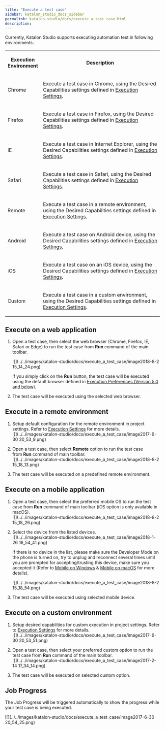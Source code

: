 ```yaml
---
title: "Execute a test case" 
sidebar: katalon_studio_docs_sidebar
permalink: katalon-studio/docs/execute_a_test_case.html 
description: 
---
```

Currently, Katalon Studio supports executing automation test in following environments:

<table class="wrapped relative-table confluenceTable" style="width: 100.0%;"><colgroup><col style="width: 14.1542%;"><col style="width: 85.8458%;"></colgroup><tbody><tr class="xtr-0"><th class="xtd-0-0 confluenceTh"><p><strong>Execution Environment</strong></p></th><th class="xtd-0-1 confluenceTh"><p><strong>Description</strong></p></th></tr><tr class="xtr-1"><td class="xtd-1-0 confluenceTd"><p>Chrome</p></td><td class="xtd-1-1 confluenceTd"><p>Execute a test case in Chrome, using the Desired Capabilities settings defined in <a href="/display/KD/Execution+Settings">Execution Settings</a>.</p></td></tr><tr class="xtr-2"><td class="xtd-2-0 confluenceTd"><p>Firefox</p></td><td class="xtd-2-1 confluenceTd"><p>Execute a test case in Firefox, <span>using the Desired Capabilities settings defined in <a href="/display/KD/Execution+Settings">Execution Settings</a>.</span></p></td></tr><tr class="xtr-3"><td class="xtd-3-0 confluenceTd"><p>IE</p></td><td class="xtd-3-1 confluenceTd"><p>Execute a test case in Internet Explorer, <span>using the Desired Capabilities settings defined in <a href="/display/KD/Execution+Settings">Execution Settings</a>.</span></p></td></tr><tr class="xtr-4"><td class="xtd-4-0 confluenceTd"><p>Safari</p></td><td class="xtd-4-1 confluenceTd"><p>Execute a test case in Safari, <span>using the Desired Capabilities settings defined in <a href="/display/KD/Execution+Settings">Execution Settings</a>.</span></p></td></tr><tr class="xtr-5"><td class="xtd-5-0 confluenceTd"><p>Remote</p></td><td class="xtd-5-1 confluenceTd"><p>Execute a test case in a remote environment, <span>using the Desired Capabilities settings defined in <a href="/display/KD/Execution+Settings">Execution Settings</a>.</span></p></td></tr><tr class="xtr-6"><td class="xtd-6-0 confluenceTd"><p>Android</p></td><td class="xtd-6-1 confluenceTd"><p>Execute a test case on Android device, <span>using the Desired Capabilities settings defined in <a href="/display/KD/Execution+Settings">Execution Settings</a>.</span></p></td></tr><tr class="xtr-7"><td class="xtd-7-0 confluenceTd"><p>iOS</p></td><td class="xtd-7-1 confluenceTd"><p>Execute a test case on an iOS device, <span>using the Desired Capabilities settings defined in <a href="/display/KD/Execution+Settings">Execution Settings</a>.</span></p></td></tr><tr class="xtr-8"><td class="xtd-8-0 confluenceTd"><p>Custom</p></td><td class="xtd-8-1 confluenceTd"><p>Execute a test case in a custom environment, <span>using the Desired Capabilities settings defined in <a href="/display/KD/Execution+Settings">Execution Settings</a>.</span></p></td></tr></tbody></table>

Execute on a web application
----------------------------

1.  Open a test case, then select the web browser (Chrome, Firefox, IE, Safari or Edge) to run the test case from **Run** command of the main toolbar.
    
    ![](../../images/katalon-studio/docs/execute_a_test_case/image2018-8-2 15_14_24.png)
    
    If you simply click on the **Run** button, the test case will be executed using the default browser defined in [Execution Preferences (Version 5.0 and below)](/pages/viewpage.action?pageId=3179873).
    
2.  The test case will be executed using the selected web browser.
    

Execute in a remote environment
-------------------------------

1.  Setup default configuration for the remote environment in project settings. Refer to [Execution Settings](/display/KD/Execution+Settings) for more details.  
    ![](../../images/katalon-studio/docs/execute_a_test_case/image2017-6-30 20_53_9.png)  
      
    
2.  Open a test case, then select **Remote** option to run the test case from **Run** command of main toolbar.  
    ![](../../images/katalon-studio/docs/execute_a_test_case/image2018-8-2 15_18_13.png)
    
3.  The test case will be executed on a predefined remote environment.

Execute on a mobile application
-------------------------------

1.  Open a test case, then select the preferred mobile OS to run the test case from **Run** command of main toolbar (iOS option is only available in macOS).  
    ![](../../images/katalon-studio/docs/execute_a_test_case/image2018-8-2 15_18_26.png)  
      
    
2.  Select the device from the listed devices.  
    ![](../../images/katalon-studio/docs/execute_a_test_case/image2018-1-26 18_54_41.png)
    
    If there is no device in the list, please make sure the Developer Mode on the phone is turned on, try to unplug and reconnect several times until you are prompted for accepting/trusting this device, make sure you accepted it (Refer to [Mobile on Windows](/pages/viewpage.action?pageId=1606325) & [Mobile on macOS](/display/KD/Mobile+on+macOS) for more details).  
    
    ![](../../images/katalon-studio/docs/execute_a_test_case/image2018-8-2 15_18_54.png)
    
3.  The test case will be executed using selected mobile device.

Execute on a custom environment
-------------------------------

1.  Setup desired capabilities for custom execution in project settings. Refer to [Execution Settings](/display/KD/Execution+Settings) for more details.  
    ![](../../images/katalon-studio/docs/execute_a_test_case/image2017-6-30 20_53_51.png)  
      
    
2.  Open a test case, then select your preferred custom option to run the test case from **Run** command of the main toolbar.  
    ![](../../images/katalon-studio/docs/execute_a_test_case/image2017-2-14 17_34_14.png)  
      
    
3.  The test case will be executed on selected custom option.

Job Progress
------------

The Job Progress will be triggered automatically to show the progress while your test case is being executed.

![](../../images/katalon-studio/docs/execute_a_test_case/image2017-6-30 20_54_25.png)